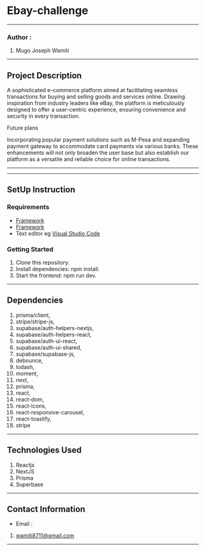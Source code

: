 #   Ebay-challenge
*****
### Author :
1. Mugo Joseph Wamiti 
****
## Project Description
A sophisticated e-commerce platform aimed at facilitating seamless transactions for buying and selling goods and services online. 
Drawing inspiration from industry leaders like eBay, the platform is meticulously designed to offer a user-centric experience, 
ensuring convenience and security in every transaction.

Future plans 

Incorporating popular payment solutions such as M-Pesa and expanding  payment gateway to accommodate card payments via various banks. 
These enhancements will not only broaden the user base but also establish our platform as a versatile and reliable choice for online transactions.
******
*****
## SetUp Instruction
### Requirements
* [Framework](https://nextjs.org/)
* [Framework](https://legacy.reactjs.org/)
* Text editor eg [Visual Studio Code](https://code.visualstudio.com/download)


### Getting Started
1. Clone this repository.
2. Install dependencies: npm install.
3. Start the frontend: npm run dev.


*****
## Dependencies
1.  prisma/client,
2.  stripe/stripe-js,
3.  supabase/auth-helpers-nextjs,
4.  supabase/auth-helpers-react,
5.  supabase/auth-ui-react,
6.  supabase/auth-ui-shared,
7.  supabase/supabase-js,
8.  debounce,
9.  lodash,
10. moment,
11. next,
12. prisma,
13. react,
14. react-dom,
15. react-icons,
16. react-responsive-carousel,
17. react-toastify,
18. stripe
*****

## Technologies Used
1. Reactjs
2. NextJS
3. Prisma
4. Superbase
*****
## Contact Information
* Email : 
1. wamiti8711@gmail.com
*****
